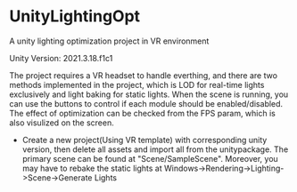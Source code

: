# UnityLightingOpt
A unity lighting optimization project in VR environment

Unity Version: 2021.3.18.f1c1

The project requires a VR headset to handle everthing, and there are two methods implemented in the project, which is LOD for real-time lights exclusively and light baking for static lights. 
When the scene is running, you can use the buttons to control if each module should be enabled/disabled.
The effect of optimization can be checked from the FPS param, which is also visulized on the screen.

* Create a new project(Using VR template) with corresponding unity version, then delete all assets and import all from the unitypackage. The primary scene can be found at "Scene/SampleScene". Moreover, you may have to rebake the static lights at Windows->Rendering->Lighting->Scene->Generate Lights
